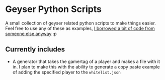# Geyser Python Scripts

A small collection of geyser related python scripts to make things easier. Feel free to use any of these as examples, [I borrowed a bit of code from someone else anyway](https://github.com/JdavisBro/JdavisBot/blob/942ee5e9eaed0ac8a704141f82c216a4faa8c059/cogs/minecraftServer/minecraftServer.py#L57) :p

## Currently includes

- A generator that takes the gamertag of a player and makes a file with it in. I plan to make this with the ability to generate a copy paste example of adding the specified player to the `whitelist.json`
